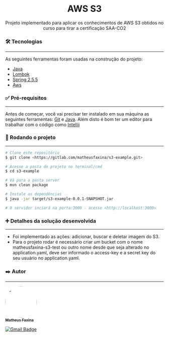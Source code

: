 <h1 align="center">AWS S3</h1>

<p align="center">Projeto implementado para aplicar os conhecimentos de AWS S3 obtidos no curso para tirar a certificação SAA-CO2</p>

### 🛠 Tecnologias
___
As seguintes ferramentas foram usadas na construção do projeto:

- [Java](https://www.java.com/pt-BR/)
- [Lombok](https://projectlombok.org/)
- [Spring 2.5.5](https://spring.io/blog/2021/08/19/spring-boot-2-5-5-available-now)
- [Aws](https://aws.amazon.com/)

### ✅ Pré-requisitos
___
Antes de começar, você vai precisar ter instalado em sua máquina as seguintes ferramentas:
[Git](https://git-scm.com/) e [Java](https://www.java.com/pt-BR/).
Além disto é bom ter um editor para trabalhar com o código como [Intellij](https://www.jetbrains.com/pt-br/idea/)

### 🎲 Rodando o projeto
___
```bash
# Clone este repositório
$ git clone <https://gitlab.com/matheusfaxina/s3-example.git>

# Acesse a pasta do projeto no terminal/cmd
$ cd s3-example

# Vá para a pasta server
$ mvn clean package

# Instale as dependências
$ java -jar target/s3-example-0.0.1-SNAPSHOT.jar

# O servidor inciará na porta:3000 - acesse <http://localhost:3000>
```

### ➕ Detalhes da solução desenvolvida
___
* Foi implementado as ações: adicionar, buscar e deletar imagem do S3.
* Para o projeto rodar é necessário criar um bucket com o nome matheusfaxina-s3-test ou outro nome desde que seja alterado no application.yaml, deve ser informado o access-key e a secret key do seu usuário no application.yaml.

### ✒️ Autor
___
<a href="https://www.linkedin.com/in/matheusvfaxina/">
 <img style="border-radius: 50%;" src="https://media-exp1.licdn.com/dms/image/C4E03AQHrHj9yWmIbgg/profile-displayphoto-shrink_800_800/0/1610406929592?e=1636588800&v=beta&t=7og_fNQRDlbZp38HsaQ5sV9MMBrxVqO-YkPJKfUyYZo" width="100px;" alt=""/>
 <br />
 <sub><b>Matheus Faxina</b></sub></a> <a href="https://www.linkedin.com/in/matheusvfaxina/" title="Linkedin"></a>

[![Gmail Badge](https://img.shields.io/badge/-matheus.vfaxina@gmail.com-c14438?style=flat-square&logo=Gmail&logoColor=white&link=mailto:matheus.vfaxina@gmail.com)](mailto:matheus.vfaxina@gmail.com)
